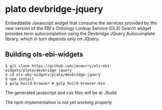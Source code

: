 plato devbridge-jquery
=========
Embeddable Javascript widget that consume the services provided by the new version of the EBI's Ontology Lookup Service (OLS)
Search widget provides term autocompletion using the Devbridge JQuery Autocomplete library, which in turn depends only on JQuery.

Building ols-ebi-widgets
------------------
```
$ git clone https://github.com/jmcmurry/ols-ebi-widgets/plato/devbridge-jquery
$ cd ols-ebi-widgets/plato/devbridge-jquery
$ npm install
$ gulp build-browser # gulp build-browser-min
```
The generated javascript and css files will be at ./build

The npm implementation is not yet working properly